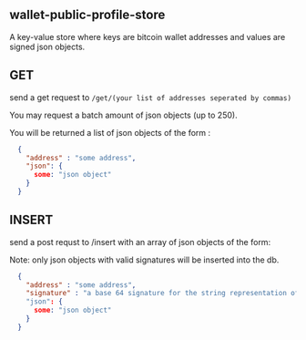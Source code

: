 ## wallet-public-profile-store

A key-value store where keys are bitcoin wallet addresses and values are signed json objects. 


## GET

send a get request to `/get/(your list of addresses seperated by commas)`

You may request a batch amount of json objects (up to 250).


You will be returned a list of json objects of the form :

```json
  {
    "address" : "some address",
    "json": {
      some: "json object"
    }
  }
```


## INSERT

send a post requst to /insert with an array of json objects of the form:

Note: only json objects with valid signatures will be inserted into the db.

```json
  {
    "address" : "some address",
    "signature" : "a base 64 signature for the string representation of the json object, signed by the private key of the above address"
    "json": {
      some: "json object"
    }
  }
```


